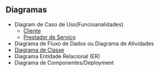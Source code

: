 ## Diagramas

* Diagram de Caso de Uso(Funcioanalidades)
  * [Cliente](https://drive.google.com/file/d/1YVhA6OdfBjzBtjE3wyRV-rxtazy01OGo/view?usp=sharing)
  * [Prestador de Serviço](https://drive.google.com/file/d/1eaDbXjvvkXRWx3kPPWIlzBK-FqVOnWwh/view?usp=sharing)
* Diagrama de Fluxo de Dados ou Diagrama de Atividades
* [Diagrama de Classe](https://drive.google.com/file/d/1FfCOkrgyNenhSFNmbJvdk2EYHsJmt5ak/view?usp=sharing)
* Diagrama Entidade Relacional (ER)
* Diagrama de Componentes/Deployment
